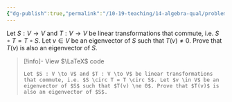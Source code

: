 ```yaml
---
{"dg-publish":true,"permalink":"/10-19-teaching/14-algebra-qual/problem-bank/pool-problems/linear-algebra/eigenvectors-of-commuting-linear-transformations/","tags":["linear_algebra"],"updated":"2025-03-17T07:38:41-07:00"}
---
```


Let $S : V \to V$ and $T : V \to V$ be linear transformations that commute, i.e. $S \circ T = T \circ S$. Let $v \in V$ be an eigenvector of $S$ such that $T(v) \ne 0$. Prove that $T(v)$ is also an eigenvector of $S$.

> [!info]- View $\LaTeX$ code
> ```
> Let $S : V \to V$ and $T : V \to V$ be linear transformations that commute, i.e. $S \circ T = T \circ S$. Let $v \in V$ be an eigenvector of $S$ such that $T(v) \ne 0$. Prove that $T(v)$ is also an eigenvector of $S$.
> ```